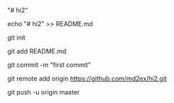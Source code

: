 "# hi2" 

echo "# hi2" >> README.md

git init

git add README.md

git commit -m "first commit"

git remote add origin https://github.com/md2ex/hi2.git

git push -u origin master
